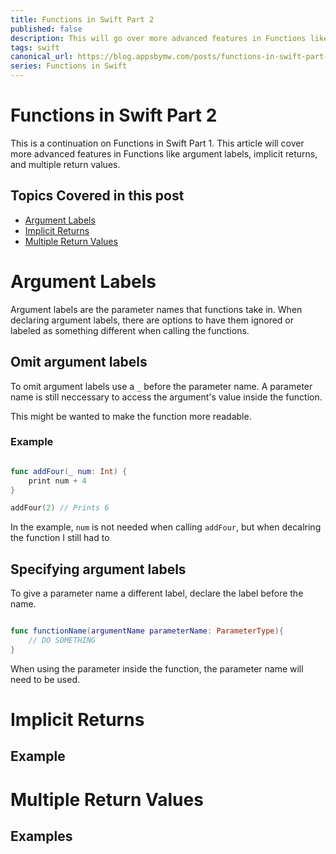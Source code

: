 ```yaml
---
title: Functions in Swift Part 2
published: false
description: This will go over more advanced features in Functions like argument labels, implicit returns, and multiple return values.
tags: swift
canonical_url: https://blog.appsbymw.com/posts/functions-in-swift-part-2
series: Functions in Swift
---
```


# Functions in Swift Part 2

This is a continuation on Functions in Swift Part 1. This article will cover more advanced features in Functions like argument labels, implicit returns, and multiple return values.

## Topics Covered in this post
- [Argument Labels](#argument-values)
- [Implicit Returns](#implicit-returns)
- [Multiple Return Values](#multiple-return-values)

# Argument Labels

Argument labels are the parameter names that functions take in. When declaring argument labels, there are options to have them ignored or labeled as something different when calling the functions.

## Omit argument labels

To omit argument labels use a `_` before the parameter name. A parameter name is still neccessary to access the argument's value inside the function.

This might be wanted to make the function more readable.

### Example

```swift

func addFour(_ num: Int) {
    print num + 4
}

addFour(2) // Prints 6

```

In the example, `num` is not needed when calling `addFour`, but when decalring the function I still had to 

## Specifying argument labels

To give a parameter name a different label, declare the label before the name.

```swift

func functionName(argumentName parameterName: ParameterType){
    // DO SOMETHING
}

```

When using the parameter inside the function, the parameter name will need to be used.

# Implicit Returns

## Example

# Multiple Return Values

## Examples